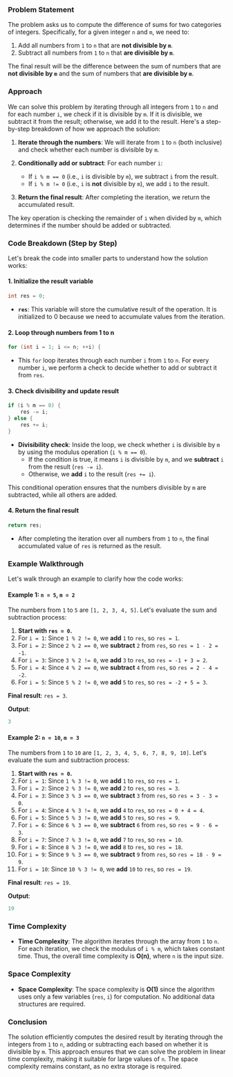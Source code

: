 ### Problem Statement

The problem asks us to compute the difference of sums for two categories of integers. Specifically, for a given integer `n` and `m`, we need to:

1. Add all numbers from `1` to `n` that are **not divisible by `m`**.
2. Subtract all numbers from `1` to `n` that **are divisible by `m`**.

The final result will be the difference between the sum of numbers that are **not divisible by `m`** and the sum of numbers that **are divisible by `m`**.

### Approach

We can solve this problem by iterating through all integers from `1` to `n` and for each number `i`, we check if it is divisible by `m`. If it is divisible, we subtract it from the result; otherwise, we add it to the result. Here's a step-by-step breakdown of how we approach the solution:

1. **Iterate through the numbers**: We will iterate from `1` to `n` (both inclusive) and check whether each number is divisible by `m`.

2. **Conditionally add or subtract**: For each number `i`:
   - If `i % m == 0` (i.e., `i` is divisible by `m`), we subtract `i` from the result.
   - If `i % m != 0` (i.e., `i` is **not** divisible by `m`), we add `i` to the result.

3. **Return the final result**: After completing the iteration, we return the accumulated result.

The key operation is checking the remainder of `i` when divided by `m`, which determines if the number should be added or subtracted.

### Code Breakdown (Step by Step)

Let's break the code into smaller parts to understand how the solution works:

#### 1. Initialize the result variable

```cpp
int res = 0;
```

- **`res`**: This variable will store the cumulative result of the operation. It is initialized to 0 because we need to accumulate values from the iteration.

#### 2. Loop through numbers from 1 to n

```cpp
for (int i = 1; i <= n; ++i) {
```

- This `for` loop iterates through each number `i` from `1` to `n`. For every number `i`, we perform a check to decide whether to add or subtract it from `res`.

#### 3. Check divisibility and update result

```cpp
if (i % m == 0) {
    res -= i;
} else {
    res += i;
}
```

- **Divisibility check**: Inside the loop, we check whether `i` is divisible by `m` by using the modulus operation (`i % m == 0`). 
  - If the condition is true, it means `i` is divisible by `m`, and we **subtract** `i` from the result (`res -= i`).
  - Otherwise, we **add** `i` to the result (`res += i`).

This conditional operation ensures that the numbers divisible by `m` are subtracted, while all others are added.

#### 4. Return the final result

```cpp
return res;
```

- After completing the iteration over all numbers from `1` to `n`, the final accumulated value of `res` is returned as the result.

### Example Walkthrough

Let's walk through an example to clarify how the code works:

#### Example 1: `n = 5`, `m = 2`

The numbers from `1` to `5` are `[1, 2, 3, 4, 5]`. Let's evaluate the sum and subtraction process:

1. **Start with `res = 0`.**
2. For `i = 1`: Since `1 % 2 != 0`, we **add** `1` to `res`, so `res = 1`.
3. For `i = 2`: Since `2 % 2 == 0`, we **subtract** `2` from `res`, so `res = 1 - 2 = -1`.
4. For `i = 3`: Since `3 % 2 != 0`, we **add** `3` to `res`, so `res = -1 + 3 = 2`.
5. For `i = 4`: Since `4 % 2 == 0`, we **subtract** `4` from `res`, so `res = 2 - 4 = -2`.
6. For `i = 5`: Since `5 % 2 != 0`, we **add** `5` to `res`, so `res = -2 + 5 = 3`.

**Final result**: `res = 3`.

**Output**:
```cpp
3
```

#### Example 2: `n = 10`, `m = 3`

The numbers from `1` to `10` are `[1, 2, 3, 4, 5, 6, 7, 8, 9, 10]`. Let's evaluate the sum and subtraction process:

1. **Start with `res = 0`.**
2. For `i = 1`: Since `1 % 3 != 0`, we **add** `1` to `res`, so `res = 1`.
3. For `i = 2`: Since `2 % 3 != 0`, we **add** `2` to `res`, so `res = 3`.
4. For `i = 3`: Since `3 % 3 == 0`, we **subtract** `3` from `res`, so `res = 3 - 3 = 0`.
5. For `i = 4`: Since `4 % 3 != 0`, we **add** `4` to `res`, so `res = 0 + 4 = 4`.
6. For `i = 5`: Since `5 % 3 != 0`, we **add** `5` to `res`, so `res = 9`.
7. For `i = 6`: Since `6 % 3 == 0`, we **subtract** `6` from `res`, so `res = 9 - 6 = 3`.
8. For `i = 7`: Since `7 % 3 != 0`, we **add** `7` to `res`, so `res = 10`.
9. For `i = 8`: Since `8 % 3 != 0`, we **add** `8` to `res`, so `res = 18`.
10. For `i = 9`: Since `9 % 3 == 0`, we **subtract** `9` from `res`, so `res = 18 - 9 = 9`.
11. For `i = 10`: Since `10 % 3 != 0`, we **add** `10` to `res`, so `res = 19`.

**Final result**: `res = 19`.

**Output**:
```cpp
19
```

### Time Complexity

- **Time Complexity**: The algorithm iterates through the array from `1` to `n`. For each iteration, we check the modulus of `i % m`, which takes constant time. Thus, the overall time complexity is **O(n)**, where `n` is the input size.

### Space Complexity

- **Space Complexity**: The space complexity is **O(1)** since the algorithm uses only a few variables (`res`, `i`) for computation. No additional data structures are required.

### Conclusion

The solution efficiently computes the desired result by iterating through the integers from `1` to `n`, adding or subtracting each based on whether it is divisible by `m`. This approach ensures that we can solve the problem in linear time complexity, making it suitable for large values of `n`. The space complexity remains constant, as no extra storage is required.